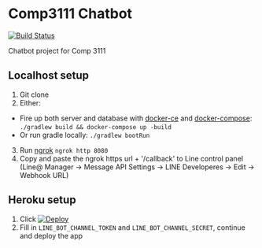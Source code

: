 # Comp3111 Chatbot
[![Build Status](https://travis-ci.com/IniZio/com.comp3111.chatbot.svg?token=K1jYpqfP5ByUHboVHqqS&branch=master)](https://travis-ci.com/IniZio/com.comp3111.chatbot)

Chatbot project for Comp 3111

## Localhost setup
1. Git clone
2. Either:
  - Fire up both server and database with [docker-ce](https://docs.docker.com/engine/installation/) and [docker-compose](https://docs.docker.com/compose/install/): `./gradlew build && docker-compose up -build`
  - Or run gradle locally: `./gradlew bootRun`
3. Run [ngrok](https://ngrok.com/download) `ngrok http 8080`
4. Copy and paste the ngrok https url + '/callback' to Line control panel (Line@ Manager -> Message API Settings -> LINE Developeres -> Edit -> Webhook URL)

## Heroku setup
1. Click [![Deploy](https://www.herokucdn.com/deploy/button.svg)](https://heroku.com/deploy?template=https://github.com/IniZio/com.comp3111.chatbot)
2. Fill in `LINE_BOT_CHANNEL_TOKEN` and `LINE_BOT_CHANNEL_SECRET`, continue and deploy the app

